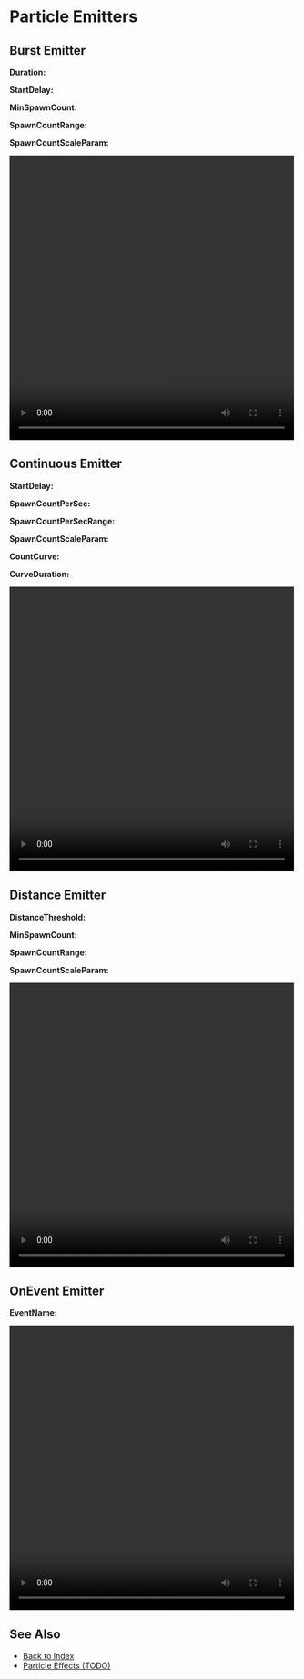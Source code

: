 # Particle Emitters

<!-- PAGE IS TODO -->

## Burst Emitter

**Duration:**

**StartDelay:**

**MinSpawnCount:**

**SpawnCountRange:**

**SpawnCountScaleParam:**

<video src="media/burst-emitter.webm" width="500" height="500" autoplay loop></video>

## Continuous Emitter

**StartDelay:**

**SpawnCountPerSec:**

**SpawnCountPerSecRange:**

**SpawnCountScaleParam:**

**CountCurve:**

**CurveDuration:**

<video src="media/continuous-emitter.webm" width="500" height="500" autoplay loop></video>

## Distance Emitter

**DistanceThreshold:**

**MinSpawnCount:**

**SpawnCountRange:**

**SpawnCountScaleParam:**

<video src="media/distance-emitter.webm" width="500" height="500" autoplay loop></video>

## OnEvent Emitter

**EventName:**

<video src="media/onevent-emitter.webm" width="500" height="500" autoplay loop></video>

## See Also

* [Back to Index](../../index.md)
* [Particle Effects (TODO)](particle-effects-overview.md)
